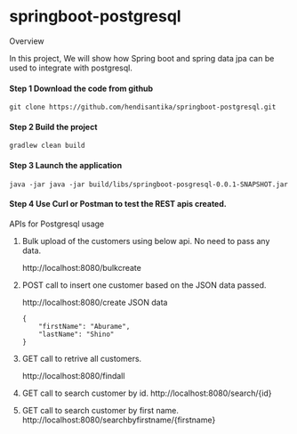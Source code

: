 # springboot-postgresql
Overview

In this project, We will show how Spring boot and spring data jpa can be used to integrate with postgresql.

#### Step 1 Download the code from github

`git clone https://github.com/hendisantika/springboot-postgresql.git`

#### Step 2 Build the project

`gradlew clean build`

#### Step 3 Launch the application

`java -jar java -jar build/libs/springboot-posgresql-0.0.1-SNAPSHOT.jar`

#### Step 4 Use Curl or Postman to test the REST apis created.

APIs for Postgresql usage

1. Bulk upload of the customers using below api. No need to pass any data.

    http://localhost:8080/bulkcreate

2. POST call to insert one customer based on the JSON data passed.

    http://localhost:8080/create
    JSON data
    ```
    {
        "firstName": "Aburame",
        "lastName": "Shino"
    }
    ```

3. GET call to retrive all customers.

    http://localhost:8080/findall

4. GET call to search customer by id. http://localhost:8080/search/{id}

5. GET call to search customer by first name. http://localhost:8080/searchbyfirstname/{firstname}
